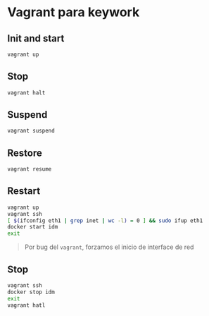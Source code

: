 # Vagrant para keywork

## Init and start

```bash
vagrant up
```

## Stop

```bash
vagrant halt
```

## Suspend

```bash
vagrant suspend
```

## Restore

```bash
vagrant resume
```

## Restart

```bash
vagrant up
vagrant ssh
[ $(ifconfig eth1 | grep inet | wc -l) = 0 ] && sudo ifup eth1
docker start idm
exit
```

> Por bug del `vagrant`, forzamos el inicio de interface de red

## Stop

```bash
vagrant ssh
docker stop idm
exit
vagrant hatl
```
